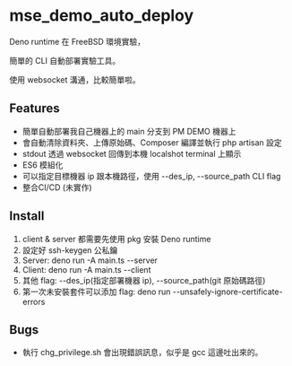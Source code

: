 # mse_demo_auto_deploy

Deno runtime 在 FreeBSD 環境實驗，

簡單的 CLI 自動部署實驗工具。

使用 websocket 溝通，比較簡單啦。

## Features

- 簡單自動部署我自己機器上的 main 分支到 PM DEMO 機器上
- 會自動清除資料夾、上傳原始碼、Composer 編譯並執行 php artisan 設定
- stdout 透過 websocket 回傳到本機 localshot terminal 上顯示
- ES6 模組化
- 可以指定目標機器 ip 跟本機路徑，使用 --des_ip, --source_path CLI flag
- 整合CI/CD (未實作)

## Install

1. client & server 都需要先使用 pkg 安裝 Deno runtime
2. 設定好 ssh-keygen 公私鑰
3. Server: deno run -A main.ts --server 
4. Client: deno run -A main.ts --client
5. 其他 flag: --des_ip(指定部署機器 ip), --source_path(git 原始碼路徑)
6. 第一次未安裝套件可以添加 flag: deno run --unsafely-ignore-certificate-errors

## Bugs

- 執行 chg_privilege.sh 會出現錯誤訊息，似乎是 gcc 這邊吐出來的。